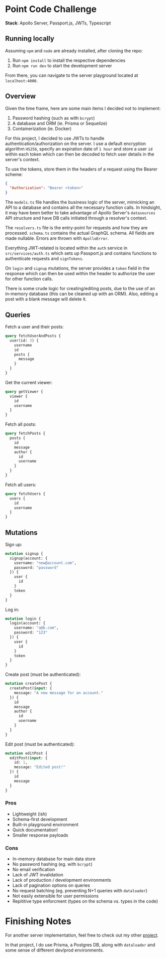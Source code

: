 # Point Code Challenge

**Stack**: Apollo Server, Passport.js, JWTs, Typescript

## Running locally
Assuming `npm` and `node` are already installed, after cloning the repo:
1. Run `npm install` to install the respective dependencies
2. Run `npm run dev` to start the development server

From there, you can navigate to the server playground located at `localhost:4000`.

## Overview
Given the time frame, here are some main items I decided not to implement:
1. Password hashing (such as with `bcrypt`)
2. A database and ORM (ie. Prisma or Sequelize)
3. Containerization (ie. Docker)

For this project, I decided to use JWTs to handle authentication/authorization on the server. I use a default encryption algorithm `HS256`, specify an expiration date of `1 hour` and store a user `id` within each token which can then be decoded to fetch user details in the server's context. 

To use the tokens, store them in the headers of a request using the Bearer scheme: 
```json
{
  "Authorization": "Bearer <token>"
}
```

The `models.ts` file handles the business logic of the server, mimicking an API to a database and contains all the necessary function calls. In hindsight, it may have been better to take advantage of Apollo Server's `datasources` API structure and have DB calls initiated through a resolver's context.

The `resolvers.ts` file is the entry-point for requests and how they are processed. `schema.ts` contains the actual GraphQL schema. All fields are made nullable. Errors are thrown with `ApolloError`.

Everything JWT-related is located within the `auth` service in `src/services/auth.ts` which sets up Passport.js and contains functions to authenticate requests and `signTokens`.

On `login` and `signup` mutations, the server provides a `token` field in the response which can then be used within the header to authorize the user for other function calls.

There is some crude logic for creating/editing posts, due to the use of an in-memory database (this can be cleaned up with an ORM). Also, editing a post with a blank message will delete it.

## Queries
Fetch a user and their posts:
```graphql
query fetchUserAndPosts {
  user(id: 3) {
    username
    id 
    posts {
      message
    }
  }
}
```

Get the current viewer:
```graphql
query getViewer {
  viewer {
    id
    username
  }
}
```

Fetch all posts:
```graphql
query fetchPosts {
  posts {
    id
    message
    author {
      id
      username
    }
  }
}
```

Fetch all users:
```graphql
query fetchUsers {
  users {
    id
    username
  }
}
```

## Mutations
Sign up:
```graphql
mutation signup {
  signup(account: {
    username: "new@account.com",
    password: "password"
  }) {
    user {
      id 
    }
    token
  }
}
```

Log in:
```graphql
mutation login {
  login(account: {
    username: "a@b.com",
    password: "123"
  }) {
    user {
      id
    }
    token
  }
}
```

Create post (must be authenticated):
```graphql
mutation createPost {
  createPost(input: {
    message: "A new message for an account."
  }) {
    id
    message
    author {
      id
      username
    }
  }
}
```

Edit post (must be authenticated): 
```graphql
mutation editPost {
  editPost(input: {
    id: 1,
    message: "Edited post!"
  }) {
    id
    message
  }
}
```

### Pros
- Lightweight (ish)
- Schema-first development 
- Built-in playground environment
- Quick documentation!
- Smaller response payloads

###  Cons
- In-memory database for main data store
- No password hashing (eg. with `bcrypt`)
- No email verification
- Lack of JWT invalidation
- Lack of production / development environments
- Lack of pagination options on queries
- No request batching (eg. preventing N+1 queries with `dataloader`)
- Not easily extensible for user permissions
- Repititive type enforcment (types on the schema vs. types in the code)

# Finishing Notes
For another server implementation, feel free to check out my other [project](https://github.com/Kempo/realtime-orders).

In that project, I do use Prisma, a Postgres DB, along with `dataloader` and some sense of different dev/prod environments.